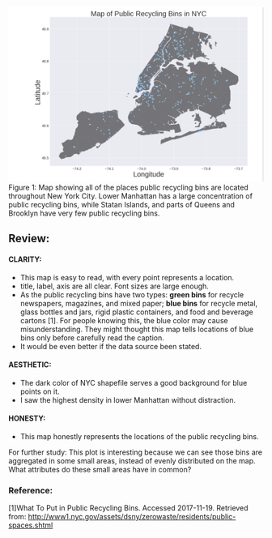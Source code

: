 ![Alt text](figure/recyclebins_map.png)
Figure 1: Map showing all of the places public recycling bins are located throughout New York City. Lower Manhattan has a large concentration of public recycling bins, while Statan Islands, and parts of Queens and Brooklyn have very few public recycling bins.

## Review:

#### CLARITY:
* This map is easy to read, with every point represents a location.
* title, label, axis are all clear. Font sizes are large enough.
* As the public recycling bins have two types: __green bins__ for recycle newspapers, magazines, and mixed paper; __blue bins__ for recycle metal, glass bottles and jars, rigid plastic containers, and food and beverage cartons [1]. For people knowing this, the blue color may cause misunderstanding. They might thought this map tells locations of blue bins only before carefully read the caption.
* It would be even better if the data source been stated.

#### AESTHETIC:
* The dark color of NYC shapefile serves a good background for blue points on it.
* I saw the highest density in lower Manhattan without distraction.

#### HONESTY:
* This map honestly represents the locations of the public recycling bins.

For further study:
This plot is interesting because we can see those bins are aggregated in some small areas, instead of evenly distributed on the map.
What attributes do these small areas have in common?



### Reference:
[1]What To Put in Public Recycling Bins. Accessed 2017-11-19. Retrieved from: http://www1.nyc.gov/assets/dsny/zerowaste/residents/public-spaces.shtml
